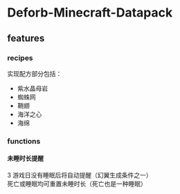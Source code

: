 # Deforb-Minecraft-Datapack

## features

### recipes

实现配方部分包括：

- 紫水晶母岩
- 蜘蛛网
- 鞘翅
- 海洋之心
- 海绵

### functions

#### 未睡时长提醒

3 游戏日没有睡眠后将自动提醒（幻翼生成条件之一）  
死亡或睡眠均可重置未睡时长（死亡也是一种睡眠）
